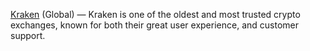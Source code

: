 [Kraken](https://kraken.com/) (Global) — Kraken is one of the oldest and most trusted crypto exchanges, known for both their great user experience, and customer support.